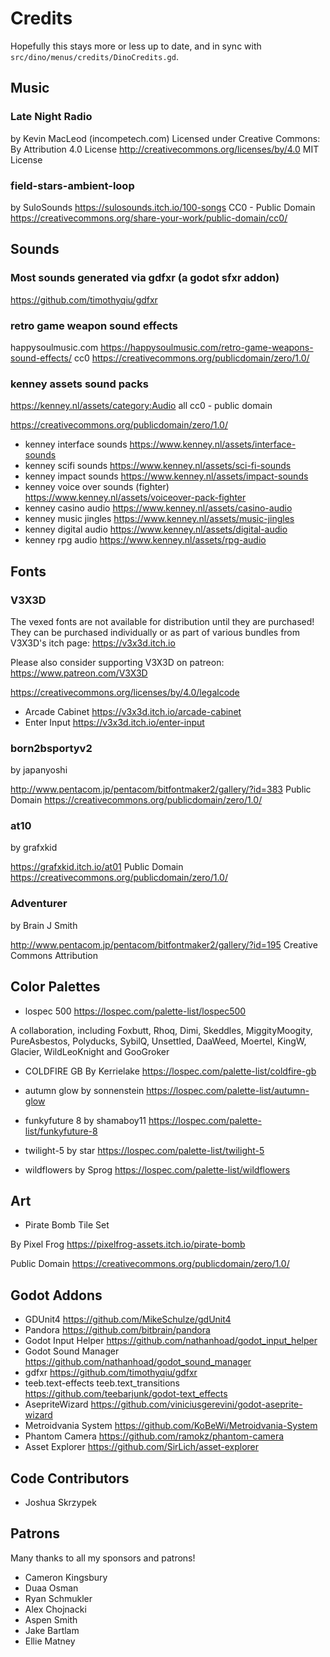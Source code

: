 Credits
=======

Hopefully this stays more or less up to date, and in sync with `src/dino/menus/credits/DinoCredits.gd`.

## Music
### Late Night Radio
by Kevin MacLeod (incompetech.com)
Licensed under Creative Commons: By Attribution 4.0 License
http://creativecommons.org/licenses/by/4.0
MIT License

### field-stars-ambient-loop
by SuloSounds
https://sulosounds.itch.io/100-songs
CC0 - Public Domain
https://creativecommons.org/share-your-work/public-domain/cc0/
## Sounds
### Most sounds generated via gdfxr (a godot sfxr addon)
https://github.com/timothyqiu/gdfxr

### retro game weapon sound effects
happysoulmusic.com
https://happysoulmusic.com/retro-game-weapons-sound-effects/
cc0
https://creativecommons.org/publicdomain/zero/1.0/

### kenney assets sound packs
https://kenney.nl/assets/category:Audio
all cc0 - public domain

https://creativecommons.org/publicdomain/zero/1.0/

- kenney interface sounds
https://www.kenney.nl/assets/interface-sounds
- kenney scifi sounds
https://www.kenney.nl/assets/sci-fi-sounds
- kenney impact sounds
https://www.kenney.nl/assets/impact-sounds
- kenney voice over sounds (fighter)
https://www.kenney.nl/assets/voiceover-pack-fighter
- kenney casino audio
https://www.kenney.nl/assets/casino-audio
- kenney music jingles
https://www.kenney.nl/assets/music-jingles
- kenney digital audio
https://www.kenney.nl/assets/digital-audio
- kenney rpg audio
https://www.kenney.nl/assets/rpg-audio

## Fonts
### V3X3D

The vexed fonts are not available for distribution until they are purchased!
They can be purchased individually or as part of various bundles from V3X3D's
itch page: https://v3x3d.itch.io

Please also consider supporting V3X3D on patreon: https://www.patreon.com/V3X3D

https://creativecommons.org/licenses/by/4.0/legalcode

- Arcade Cabinet
https://v3x3d.itch.io/arcade-cabinet
- Enter Input
https://v3x3d.itch.io/enter-input

### born2bsportyv2
by japanyoshi

http://www.pentacom.jp/pentacom/bitfontmaker2/gallery/?id=383
Public Domain
https://creativecommons.org/publicdomain/zero/1.0/

### at10
by grafxkid

https://grafxkid.itch.io/at01
Public Domain
https://creativecommons.org/publicdomain/zero/1.0/

### Adventurer
by Brain J Smith

http://www.pentacom.jp/pentacom/bitfontmaker2/gallery/?id=195
Creative Commons Attribution
## Color Palettes
- lospec 500
https://lospec.com/palette-list/lospec500

A collaboration, including Foxbutt, Rhoq, Dimi, Skeddles, MiggityMoogity, PureAsbestos, Polyducks, SybilQ, Unsettled, DaaWeed, Moertel, KingW, Glacier, WildLeoKnight and GooGroker

- COLDFIRE GB
By Kerrielake
https://lospec.com/palette-list/coldfire-gb

- autumn glow
by sonnenstein
https://lospec.com/palette-list/autumn-glow

- funkyfuture 8
by shamaboy11
https://lospec.com/palette-list/funkyfuture-8

- twilight-5
by star
https://lospec.com/palette-list/twilight-5

- wildflowers
by Sprog
https://lospec.com/palette-list/wildflowers

## Art
- Pirate Bomb Tile Set

By Pixel Frog
https://pixelfrog-assets.itch.io/pirate-bomb

Public Domain
https://creativecommons.org/publicdomain/zero/1.0/

## Godot Addons
- GDUnit4
https://github.com/MikeSchulze/gdUnit4
- Pandora
https://github.com/bitbrain/pandora
- Godot Input Helper
https://github.com/nathanhoad/godot_input_helper
- Godot Sound Manager
https://github.com/nathanhoad/godot_sound_manager
- gdfxr
https://github.com/timothyqiu/gdfxr
- teeb.text-effects teeb.text_transitions
https://github.com/teebarjunk/godot-text_effects
- AsepriteWizard
https://github.com/viniciusgerevini/godot-aseprite-wizard
- Metroidvania System
https://github.com/KoBeWi/Metroidvania-System
- Phantom Camera
https://github.com/ramokz/phantom-camera
- Asset Explorer
https://github.com/SirLich/asset-explorer
## Code Contributors
- Joshua Skrzypek
## Patrons
Many thanks to all my sponsors and patrons!

- Cameron Kingsbury
- Duaa Osman
- Ryan Schmukler
- Alex Chojnacki
- Aspen Smith
- Jake Bartlam
- Ellie Matney
